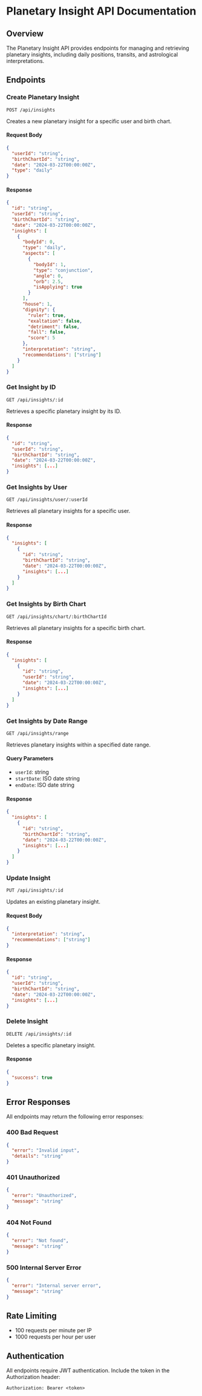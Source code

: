 # Planetary Insight API Documentation

## Overview

The Planetary Insight API provides endpoints for managing and retrieving planetary insights, including daily positions, transits, and astrological interpretations.

## Endpoints

### Create Planetary Insight

```http
POST /api/insights
```

Creates a new planetary insight for a specific user and birth chart.

#### Request Body
```json
{
  "userId": "string",
  "birthChartId": "string",
  "date": "2024-03-22T00:00:00Z",
  "type": "daily"
}
```

#### Response
```json
{
  "id": "string",
  "userId": "string",
  "birthChartId": "string",
  "date": "2024-03-22T00:00:00Z",
  "insights": [
    {
      "bodyId": 0,
      "type": "daily",
      "aspects": [
        {
          "bodyId": 1,
          "type": "conjunction",
          "angle": 0,
          "orb": 2.5,
          "isApplying": true
        }
      ],
      "house": 1,
      "dignity": {
        "ruler": true,
        "exaltation": false,
        "detriment": false,
        "fall": false,
        "score": 5
      },
      "interpretation": "string",
      "recommendations": ["string"]
    }
  ]
}
```

### Get Insight by ID

```http
GET /api/insights/:id
```

Retrieves a specific planetary insight by its ID.

#### Response
```json
{
  "id": "string",
  "userId": "string",
  "birthChartId": "string",
  "date": "2024-03-22T00:00:00Z",
  "insights": [...]
}
```

### Get Insights by User

```http
GET /api/insights/user/:userId
```

Retrieves all planetary insights for a specific user.

#### Response
```json
{
  "insights": [
    {
      "id": "string",
      "birthChartId": "string",
      "date": "2024-03-22T00:00:00Z",
      "insights": [...]
    }
  ]
}
```

### Get Insights by Birth Chart

```http
GET /api/insights/chart/:birthChartId
```

Retrieves all planetary insights for a specific birth chart.

#### Response
```json
{
  "insights": [
    {
      "id": "string",
      "userId": "string",
      "date": "2024-03-22T00:00:00Z",
      "insights": [...]
    }
  ]
}
```

### Get Insights by Date Range

```http
GET /api/insights/range
```

Retrieves planetary insights within a specified date range.

#### Query Parameters
- `userId`: string
- `startDate`: ISO date string
- `endDate`: ISO date string

#### Response
```json
{
  "insights": [
    {
      "id": "string",
      "birthChartId": "string",
      "date": "2024-03-22T00:00:00Z",
      "insights": [...]
    }
  ]
}
```

### Update Insight

```http
PUT /api/insights/:id
```

Updates an existing planetary insight.

#### Request Body
```json
{
  "interpretation": "string",
  "recommendations": ["string"]
}
```

#### Response
```json
{
  "id": "string",
  "userId": "string",
  "birthChartId": "string",
  "date": "2024-03-22T00:00:00Z",
  "insights": [...]
}
```

### Delete Insight

```http
DELETE /api/insights/:id
```

Deletes a specific planetary insight.

#### Response
```json
{
  "success": true
}
```

## Error Responses

All endpoints may return the following error responses:

### 400 Bad Request
```json
{
  "error": "Invalid input",
  "details": "string"
}
```

### 401 Unauthorized
```json
{
  "error": "Unauthorized",
  "message": "string"
}
```

### 404 Not Found
```json
{
  "error": "Not found",
  "message": "string"
}
```

### 500 Internal Server Error
```json
{
  "error": "Internal server error",
  "message": "string"
}
```

## Rate Limiting

- 100 requests per minute per IP
- 1000 requests per hour per user

## Authentication

All endpoints require JWT authentication. Include the token in the Authorization header:

```http
Authorization: Bearer <token>
``` 